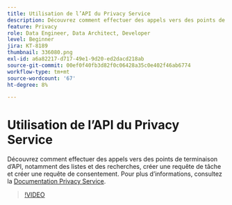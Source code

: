 ```yaml
---
title: Utilisation de l’API du Privacy Service
description: Découvrez comment effectuer des appels vers des points de terminaison d’API, notamment des listes et des recherches, créer une requête de tâche et créer une requête de consentement.
feature: Privacy
role: Data Engineer, Data Architect, Developer
level: Beginner
jira: KT-8189
thumbnail: 336080.png
exl-id: a6a82217-d717-49e1-9d20-ed2dacd218ab
source-git-commit: 00ef0f40fb3d82f0c06428a35c0e402f46ab6774
workflow-type: tm+mt
source-wordcount: '67'
ht-degree: 8%

---
```



# Utilisation de l’API du Privacy Service

Découvrez comment effectuer des appels vers des points de terminaison d’API, notamment des listes et des recherches, créer une requête de tâche et créer une requête de consentement. Pour plus d’informations, consultez la [Documentation Privacy Service](https://experienceleague.adobe.com/docs/experience-platform/privacy/home.html?lang=fr).

>[!VIDEO](https://video.tv.adobe.com/v/336080?learn=on)
